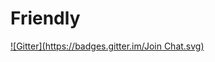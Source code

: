 Friendly
========
[![Gitter](https://badges.gitter.im/Join Chat.svg)](https://gitter.im/Codeer-Software/Friendly?utm_source=badge&utm_medium=badge&utm_campaign=pr-badge&utm_content=badge)
